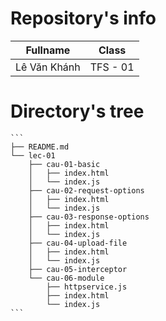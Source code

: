 # Repository's info

| Fullname     | Class    |
| ------------ | -------- |
| Lê Văn Khánh | TFS - 01 |

# Directory's tree

    ```
    ├── README.md
    └── lec-01
        ├── cau-01-basic
        │   ├── index.html
        │   └── index.js
        ├── cau-02-request-options
        │   ├── index.html
        │   └── index.js
        ├── cau-03-response-options
        │   ├── index.html
        │   └── index.js
        ├── cau-04-upload-file
        │   ├── index.html
        │   └── index.js
        ├── cau-05-interceptor
        └── cau-06-module
            ├── httpservice.js
            ├── index.html
            └── index.js
    ```
